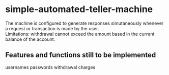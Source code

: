 # simple-automated-teller-machine
The machine is configured to generate responses simutaneously whenever a request or transaction is made by the user.  
Limitations: withdrawal cannot exceed the amount based in the current balance of the account.


## Features and functions still to be implemented
usernames
passwords
withdrawal charges
